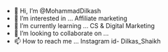- 👋 Hi, I’m @MohammadDilkash
- 👀 I’m interested in ... Affiliate marketing 
- 🌱 I’m currently learning ... CS & Digital Marketing 
- 💞️ I’m looking to collaborate on ... 
- 📫 How to reach me ... Instagram id- Dilkas_Shaikh

<!---
MohammadDilkash/MohammadDilkash is a ✨ special ✨ repository because its `README.md` (this file) appears on your GitHub profile.
You can click the Preview link to take a look at your changes.
--->
